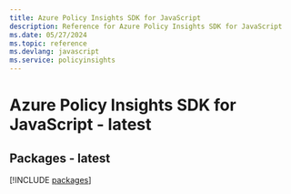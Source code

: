 ```yaml
---
title: Azure Policy Insights SDK for JavaScript
description: Reference for Azure Policy Insights SDK for JavaScript
ms.date: 05/27/2024
ms.topic: reference
ms.devlang: javascript
ms.service: policyinsights
---
```

# Azure Policy Insights SDK for JavaScript - latest
## Packages - latest
[!INCLUDE [packages](policy-insights-index.md)]